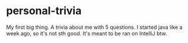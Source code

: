 # personal-trivia
My first big thing. A trivia about me with 5 questions.
I started java like a week ago, so it's not sth good.
It's meant to be ran on IntelliJ btw.

